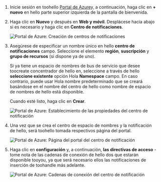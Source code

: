 

1. Inicie sesión en toohello [Portal de Azure](https://portal.azure.com)y, a continuación, haga clic en **+ nuevo** en hello parte superior izquierda de la pantalla de bienvenida.
2. Haga clic en **Nuevo** y después en **Web y móvil**. Desplácese hacia abajo si es necesario y haga clic en **Centro de notificaciones**.
   
      ![Portal de Azure: Creación de centros de notificaciones](./media/notification-hubs-portal-create-new-hub/notification-hubs-azure-portal-create.png)
      
3. Asegúrese de especificar un nombre único en hello **centro de notificaciones** campo. Seleccione el elemento **región**, **suscripción** y **grupo de recursos** (si dispone ya de uno). 
   
    Si ya tiene un espacio de nombres de bus de servicio que desee toocreate concentrador de hello en, seleccione a través de hello **seleccione existente** opción Hola **Namespace** campo.  En caso contrario, puede usar Hola nombre predeterminado que se creará basándose en el nombre del centro de hello como nombre de espacio de nombres de hello está disponible. 
   
    Cuando esté listo, haga clic en **Crear**.
   
      ![Portal de Azure: Establecimiento de las propiedades del centro de notificación](./media/notification-hubs-portal-create-new-hub/notification-hubs-azure-portal-settings.png)
4. Una vez que se crea el centro de espacio de nombres y la notificación de hello, será toohello tomada respectivos página del portal. 
   
      ![Portal de Azure: Página del portal del centro de notificación](./media/notification-hubs-portal-create-new-hub/notification-hubs-azure-portal-page.png)
5. Haga clic en **configuración** y, a continuación, **las directivas de acceso** -tome nota de las cadenas de conexión de hello dos que estarán disponible tooyou, ya que será necesario ellos las notificaciones de inserción de toohandle más adelante.
   
      ![Portal de Azure: Cadenas de conexión del centro de notificación](./media/notification-hubs-portal-create-new-hub/notification-hubs-connection-strings-portal.png)

